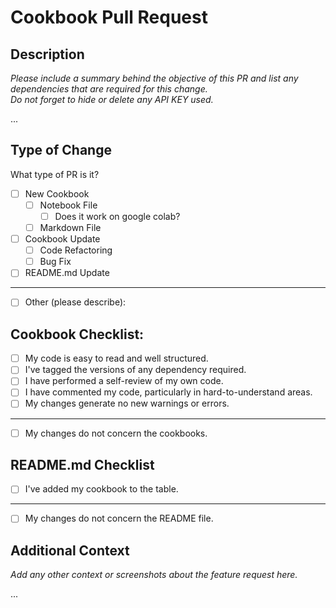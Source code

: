 # Cookbook Pull Request

## Description

*Please include a summary behind the objective of this PR and list any dependencies that are required for this change.*  
*Do not forget to hide or delete any API KEY used.*  

...

## Type of Change

What type of PR is it?

- [ ] New Cookbook
  - [ ] Notebook File
    - [ ] Does it work on google colab?
  - [ ] Markdown File
- [ ] Cookbook Update
  - [ ] Code Refactoring
  - [ ] Bug Fix
- [ ] README.md Update
___
- [ ] Other (please describe):

## Cookbook Checklist:

- [ ] My code is easy to read and well structured.
- [ ] I've tagged the versions of any dependency required.
- [ ] I have performed a self-review of my own code.
- [ ] I have commented my code, particularly in hard-to-understand areas.
- [ ] My changes generate no new warnings or errors.
___
- [ ] My changes do not concern the cookbooks.

## README.md Checklist

- [ ] I've added my cookbook to the table.
___
- [ ] My changes do not concern the README file.

## Additional Context

*Add any other context or screenshots about the feature request here.*

...
